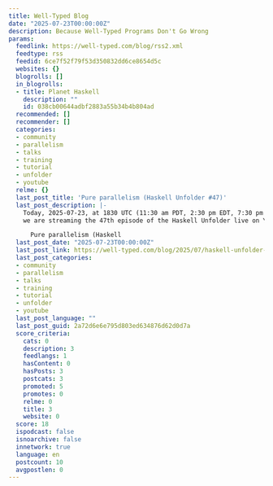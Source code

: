 ```yaml
---
title: Well-Typed Blog
date: "2025-07-23T00:00:00Z"
description: Because Well-Typed Programs Don't Go Wrong
params:
  feedlink: https://well-typed.com/blog/rss2.xml
  feedtype: rss
  feedid: 6ce7f52f79f53d350832dd6ce8654d5c
  websites: {}
  blogrolls: []
  in_blogrolls:
  - title: Planet Haskell
    description: ""
    id: 038cb00644adbf2883a55b34b4b804ad
  recommended: []
  recommender: []
  categories:
  - community
  - parallelism
  - talks
  - training
  - tutorial
  - unfolder
  - youtube
  relme: {}
  last_post_title: 'Pure parallelism (Haskell Unfolder #47)'
  last_post_description: |-
    Today, 2025-07-23, at 1830 UTC (11:30 am PDT, 2:30 pm EDT, 7:30 pm GMT, 20:30 CET, ...)
    we are streaming the 47th episode of the Haskell Unfolder live on YouTube.

      Pure parallelism (Haskell
  last_post_date: "2025-07-23T00:00:00Z"
  last_post_link: https://well-typed.com/blog/2025/07/haskell-unfolder-episode-47-pure-parallelism
  last_post_categories:
  - community
  - parallelism
  - talks
  - training
  - tutorial
  - unfolder
  - youtube
  last_post_language: ""
  last_post_guid: 2a72d6e6e795d803ed634876d62d0d7a
  score_criteria:
    cats: 0
    description: 3
    feedlangs: 1
    hasContent: 0
    hasPosts: 3
    postcats: 3
    promoted: 5
    promotes: 0
    relme: 0
    title: 3
    website: 0
  score: 18
  ispodcast: false
  isnoarchive: false
  innetwork: true
  language: en
  postcount: 10
  avgpostlen: 0
---
```

